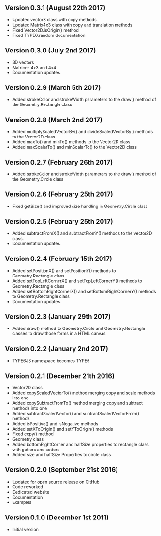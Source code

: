 Version 0.3.1 (August 22th 2017)
------------------------------
 * Updated vector3 class with copy methods
 * Updated Matrix4x3 class with copy and translation methods
 * Fixed Vector2D.isOrigin() method
 * Fixed TYPE6.random documentation 

Version 0.3.0 (July 2nd 2017)
------------------------------
 * 3D vectors
 * Matrices 4x3 and 4x4
 * Documentation updates
 
Version 0.2.9 (March 5th 2017)
------------------------------
 * Added strokeColor and strokeWidth parameters to the draw() method of the Geometry.Rectangle class
 
Version 0.2.8 (March 2nd 2017)
------------------------------
 * Added multiplyScaledVectorBy() and divideScaledVectorBy() methods to the Vector2D class
 * Added maxTo() and minTo() methods to the Vector2D class
 * Added maxScalarTo() and minScalarTo() to the Vector2D class
 
Version 0.2.7 (February 26th 2017)
------------------------------
 * Added strokeColor and strokeWidth parameters to the draw() method of the Geometry.Circle class
 
Version 0.2.6 (February 25th 2017)
------------------------------
 * Fixed getSize() and improved size handling in Geometry.Circle class
 
Version 0.2.5 (February 25th 2017)
------------------------------
 * Added subtractFromX() and subtractFromY() methods to the vector2D class.
 * Documentation updates

Version 0.2.4 (February 15th 2017)
------------------------------
 * Added setPositionX() and setPositionY() methods to Geometry.Rectangle class
 * Added setTopLeftCornerX() and setTopLeftCornerY() methods to Geometry.Rectangle class
 * Added setBottomRightCornerX() and setBottomRightCornerY() methods to Geometry.Rectangle class
 * Documentation updates

Version 0.2.3 (January 29th 2017)
------------------------------
 * Added draw() method to Geometry.Circle and Geometry.Rectangle classes to draw those forms in a HTML canvas

Version 0.2.2 (January 2nd 2017)
------------------------------
 * TYPE6JS namespace becomes TYPE6

Version 0.2.1 (December 21th 2016)
------------------------------
 * Vector2D class
  * Added copyScaledVectorTo() method merging copy and scale methods into one
  * Added copySubtractFromTo() method merging copy and subtract methods into one
  * Added subtractScaledVector() and subtractScaledVectorFrom() methods
  * Added isPositive() and isNegative methods
  * Added setXToOrigin() and setYToOrigin() methods
  * Fixed copy() method
 * Geometry class
  * Added bottomRightCorner and halfSize properties to rectangle class with getters and setters
  * Added size and halfSize Properties to circle class

Version 0.2.0 (September 21st 2016)
------------------------------
 * Updated for open source release on [GitHub](https://github.com/LCluber/Type6.js)
 * Code reworked
 * Dedicated website
 * Documentation
 * Examples

Version 0.1.0 (December 1st 2011)
-----------------------------
 * Initial version
